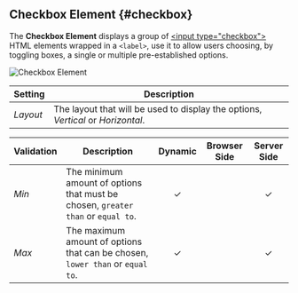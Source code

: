 ## Checkbox Element {#checkbox}

<div class="tm-resource-icon">
    <!--@include: ../assets/element-checkbox.svg-->
</div>

The **Checkbox Element** displays a group of [\<input type="checkbox"\>](https://developer.mozilla.org/en-US/docs/Web/HTML/Element/input/checkbox) HTML elements wrapped in a `<label>`, use it to allow users choosing, by toggling boxes, a single or multiple pre-established options.

![Checkbox Element](./assets/elements/checkbox.webp)

| Setting | Description |
| --- | --- |
| *Layout* | The layout that will be used to display the options, _Vertical_ or _Horizontal_. |
<!--@include: ./common-element-settings.md-->

<!--@include: ./common-element-options.md-->

| Validation | Description | Dynamic | Browser Side | Server Side |
| --- | --- | :---: | :---: | :---: |
| *Min* | The minimum amount of options that must be chosen, `greater than` or `equal to`. | &#x2713; | |  &#x2713; |
| *Max* | The maximum amount of options that can be chosen, `lower than` or `equal to`. | &#x2713; | |  &#x2713; |
<!--@include: ./common-element-validation.md-->
